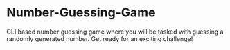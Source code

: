 # Number-Guessing-Game
CLI based number guessing game where you will be tasked with guessing a randomly generated number. Get ready for an exciting challenge!
